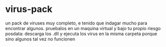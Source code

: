 # virus-pack
un pack de viruses muy completo, e tenido que indagar mucho para encontrar algunos. pruebalos en un maquina virtual y bajo tu propio riesgo
posdata: descarga los .dll y ejecuta los virus en la misma carpeta porque sino algunos tal vez no funcionen 
